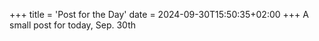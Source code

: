 +++
title = 'Post for the Day'
date = 2024-09-30T15:50:35+02:00
+++
A small post for today, Sep. 30th
